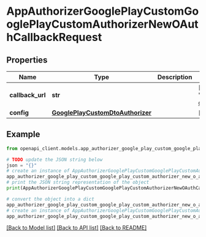 # AppAuthorizerGooglePlayCustomGooglePlayCustomAuthorizerNewOAuthCallbackRequest


## Properties

Name | Type | Description | Notes
------------ | ------------- | ------------- | -------------
**callback_url** | **str** |  | [optional] [default to 'https://my.app.com/callback?code=aaaaBBBBccc1234']
**config** | [**GooglePlayCustomDtoAuthorizer**](GooglePlayCustomDtoAuthorizer.md) |  | [optional] 

## Example

```python
from openapi_client.models.app_authorizer_google_play_custom_google_play_custom_authorizer_new_o_auth_callback_request import AppAuthorizerGooglePlayCustomGooglePlayCustomAuthorizerNewOAuthCallbackRequest

# TODO update the JSON string below
json = "{}"
# create an instance of AppAuthorizerGooglePlayCustomGooglePlayCustomAuthorizerNewOAuthCallbackRequest from a JSON string
app_authorizer_google_play_custom_google_play_custom_authorizer_new_o_auth_callback_request_instance = AppAuthorizerGooglePlayCustomGooglePlayCustomAuthorizerNewOAuthCallbackRequest.from_json(json)
# print the JSON string representation of the object
print(AppAuthorizerGooglePlayCustomGooglePlayCustomAuthorizerNewOAuthCallbackRequest.to_json())

# convert the object into a dict
app_authorizer_google_play_custom_google_play_custom_authorizer_new_o_auth_callback_request_dict = app_authorizer_google_play_custom_google_play_custom_authorizer_new_o_auth_callback_request_instance.to_dict()
# create an instance of AppAuthorizerGooglePlayCustomGooglePlayCustomAuthorizerNewOAuthCallbackRequest from a dict
app_authorizer_google_play_custom_google_play_custom_authorizer_new_o_auth_callback_request_from_dict = AppAuthorizerGooglePlayCustomGooglePlayCustomAuthorizerNewOAuthCallbackRequest.from_dict(app_authorizer_google_play_custom_google_play_custom_authorizer_new_o_auth_callback_request_dict)
```
[[Back to Model list]](../README.md#documentation-for-models) [[Back to API list]](../README.md#documentation-for-api-endpoints) [[Back to README]](../README.md)


